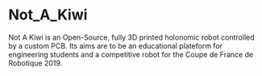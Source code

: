 # Not_A_Kiwi
Not A Kiwi is an Open-Source, fully 3D printed holonomic robot controlled by a custom PCB. Its aims are to be an educational plateform for engineering students and a competitive robot for the Coupe de France de Robotique 2019.
